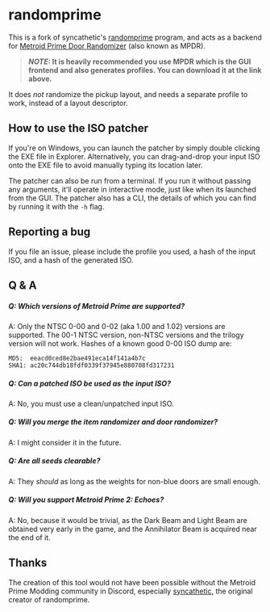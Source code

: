 # randomprime

This is a fork of syncathetic's [randomprime](https://github.com/YonicDev/randomprime/releases/latest) program, and acts as a backend for [Metroid Prime Door Randomizer](https://github.com/YonicDev/mpdr) (also known as MPDR).

> **_NOTE:_ It is heavily recommended you use MPDR which is the GUI frontend and also generates profiles. You can download it at the link above.**

It does _not_ randomize the pickup layout, and needs a separate profile to work, instead of a layout descriptor.

## How to use the ISO patcher

If you're on Windows, you can launch the patcher by simply double clicking the EXE file in Explorer.
Alternatively, you can drag-and-drop your input ISO onto the EXE file to avoid manually typing its location later.

The patcher can also be run from a terminal.
If you run it without passing any arguments, it'll operate in interactive mode, just like when its launched from the GUI.
The patcher also has a CLI, the details of which you can find by running it with the `-h` flag.

## Reporting a bug

If you file an issue, please include the profile you used, a hash of the input ISO, and a hash of the generated ISO.

## Q & A

##### Q: Which versions of Metroid Prime are supported?
A:
Only the NTSC 0-00 and 0-02 (aka 1.00 and 1.02) versions are supported.
The 00-1 NTSC version, non-NTSC versions and the trilogy version will not work.
Hashes of a known good 0-00 ISO dump are:
```
MD5:  eeacd0ced8e2bae491eca14f141a4b7c
SHA1: ac20c744db18fdf0339f37945e880708fd317231
```

##### Q: Can a patched ISO be used as the input ISO?
A:
No, you must use a clean/unpatched input ISO.

##### Q: Will you merge the item randomizer and door randomizer?
A:
I might consider it in the future.

##### Q: Are all seeds clearable?
A:
They _should_ as long as the weights for non-blue doors are small enough.

##### Q: Will you support Metroid Prime 2: Echoes?
A: No, because it would be trivial, as the Dark Beam and Light Beam are obtained very early in the game, and the Annihilator Beam is acquired near the end of it.

## Thanks

The creation of this tool would not have been possible without the Metroid Prime Modding community in Discord, especially [syncathetic](https://github.com/aprilwade), the original creator of randomprime.
